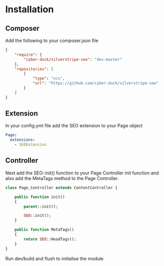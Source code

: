 # Installation

## Composer

Add the following to your composer.json file

```json
{  
    "require": {  
        "cyber-duck/silverstripe-seo": "dev-master"
    },  
    "repositories": [  
        {  
            "type": "vcs",  
            "url": "https://github.com/cyber-duck/silverstripe-seo"  
        }  
    ]  
}
```

## Extension

In your config.yml file add the SEO extension to your Page object

```yml
Page:
  extensions:
    - SEOExtension
```

## Controller

Next add the SEO::init() function to your Page Controller init function and also add the MetaTags method to the Page Controller.

```php
class Page_Controller extends ContentController {

    public function init()
    {
        parent::init();

        SEO::init();
    }

    public function MetaTags()
    {
        return SEO::HeadTags();
    }
}
```

Run dev/build and flush to initialise the module